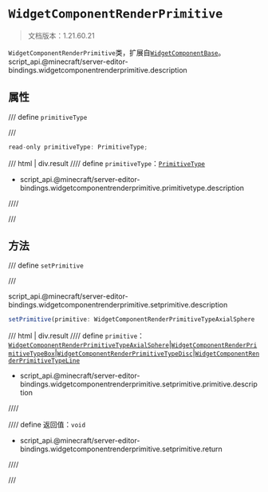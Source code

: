 # `WidgetComponentRenderPrimitive`

> 文档版本：1.21.60.21

`WidgetComponentRenderPrimitive`类，扩展自[`WidgetComponentBase`](./widgetcomponentbase.md)。script_api.@minecraft/server-editor-bindings.widgetcomponentrenderprimitive.description

## 属性

/// define
`primitiveType`


///

```js
read-only primitiveType: PrimitiveType;
```

/// html | div.result
//// define
`primitiveType`：[`PrimitiveType`](./primitivetype.md)

- script_api.@minecraft/server-editor-bindings.widgetcomponentrenderprimitive.primitivetype.description


////

///


## 方法

/// define
`setPrimitive`


///

script_api.@minecraft/server-editor-bindings.widgetcomponentrenderprimitive.setprimitive.description

```js
setPrimitive(primitive: WidgetComponentRenderPrimitiveTypeAxialSphere | WidgetComponentRenderPrimitiveTypeBox | WidgetComponentRenderPrimitiveTypeDisc | WidgetComponentRenderPrimitiveTypeLine): void
```

/// html | div.result
//// define
`primitive`：[`WidgetComponentRenderPrimitiveTypeAxialSphere`](./widgetcomponentrenderprimitivetypeaxialsphere.md)|[`WidgetComponentRenderPrimitiveTypeBox`](./widgetcomponentrenderprimitivetypebox.md)|[`WidgetComponentRenderPrimitiveTypeDisc`](./widgetcomponentrenderprimitivetypedisc.md)|[`WidgetComponentRenderPrimitiveTypeLine`](./widgetcomponentrenderprimitivetypeline.md)

- script_api.@minecraft/server-editor-bindings.widgetcomponentrenderprimitive.setprimitive.primitive.description


////

//// define
返回值：`void`

- script_api.@minecraft/server-editor-bindings.widgetcomponentrenderprimitive.setprimitive.return


////

///

